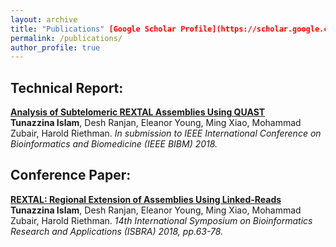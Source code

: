 ```yaml
---
layout: archive
title: "Publications" [Google Scholar Profile](https://scholar.google.com/citations?user=YNChCGMAAAAJ&hl=en&oi=ao)
permalink: /publications/
author_profile: true
---
```


## Technical Report:
<b>[Analysis of Subtelomeric REXTAL Assemblies Using QUAST](http://tunazislam.github.io/publications/REXTAL_QUAST)</b> <br>
<b>Tunazzina Islam</b>, Desh Ranjan, Eleanor Young, Ming Xiao, Mohammad Zubair, Harold Riethman. <i>In submission to IEEE International Conference on Bioinformatics and Biomedicine (IEEE BIBM) 2018.</i>

## Conference Paper: 
<b>[REXTAL: Regional Extension of Assemblies Using Linked-Reads](http://tunazislam.github.io/publications/REXTAL)</b> <br>
<b>Tunazzina Islam</b>, Desh Ranjan, Eleanor Young, Ming Xiao, Mohammad Zubair, Harold Riethman. <i>14th International Symposium on Bioinformatics Research and Applications (ISBRA) 2018, pp.63-78.</i>
